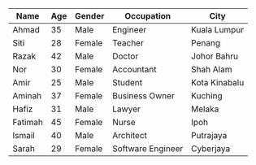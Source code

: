 | Name       | Age | Gender | Occupation      | City          |
|------------|-----|--------|-----------------|---------------|
| Ahmad      | 35  | Male   | Engineer        | Kuala Lumpur  |
| Siti       | 28  | Female | Teacher         | Penang        |
| Razak      | 42  | Male   | Doctor          | Johor Bahru   |
| Nor        | 30  | Female | Accountant      | Shah Alam     |
| Amir       | 25  | Male   | Student         | Kota Kinabalu |
| Aminah     | 37  | Female | Business Owner  | Kuching       |
| Hafiz      | 31  | Male   | Lawyer          | Melaka        |
| Fatimah    | 45  | Female | Nurse           | Ipoh          |
| Ismail     | 40  | Male   | Architect       | Putrajaya     |
| Sarah      | 29  | Female | Software Engineer | Cyberjaya   |
